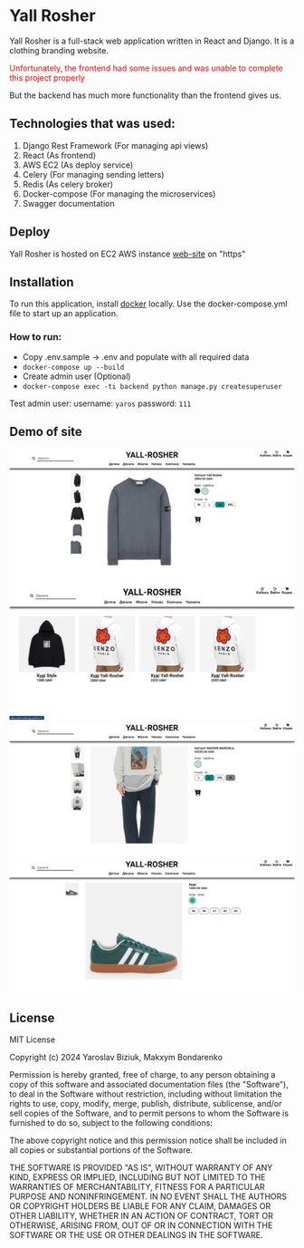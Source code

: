 # Yall Rosher

Yall Rosher is a full-stack web application written in React and Django. It is a clothing branding website.
<div style="color: red">Unfortunately, the frontend had some issues and was unable to complete this project properly</div>

But the backend has much more functionality than the frontend gives us.

## Technologies that was used:
1. Django Rest Framework (For managing api views)
2. React (As frontend)
3. AWS EC2 (As deploy service)
4. Celery (For managing sending letters)
5. Redis (As celery broker)
6. Docker-compose (For managing the microservices)
7. Swagger documentation

## Deploy

Yall Rosher is hosted on EC2 AWS instance  [web-site](https://yall-rosher.pp.ua/) on "https"

## Installation

To run this application, install [docker](https://www.docker.com/products/docker-desktop/) locally.
Use the docker-compose.yml file to start up an application.

### How to run:
- Copy .env.sample -> .env and populate with all required data
- `docker-compose up --build`
- Create admin user (Optional)
- `docker-compose exec -ti backend python manage.py createsuperuser`

Test admin user:
username: `yaros`
password: `111`

## Demo of site

![img.png](demo_of_site/img.png)
![img.png](demo_of_site/img1.png)
![img.png](demo_of_site/img2.png)
![img.png](demo_of_site/img3.png)

## License

MIT License

Copyright (c) 2024 Yaroslav Biziuk, Makxym Bondarenko

Permission is hereby granted, free of charge, to any person obtaining a copy
of this software and associated documentation files (the "Software"), to deal
in the Software without restriction, including without limitation the rights
to use, copy, modify, merge, publish, distribute, sublicense, and/or sell
copies of the Software, and to permit persons to whom the Software is
furnished to do so, subject to the following conditions:

The above copyright notice and this permission notice shall be included in all
copies or substantial portions of the Software.

THE SOFTWARE IS PROVIDED "AS IS", WITHOUT WARRANTY OF ANY KIND, EXPRESS OR
IMPLIED, INCLUDING BUT NOT LIMITED TO THE WARRANTIES OF MERCHANTABILITY,
FITNESS FOR A PARTICULAR PURPOSE AND NONINFRINGEMENT. IN NO EVENT SHALL THE
AUTHORS OR COPYRIGHT HOLDERS BE LIABLE FOR ANY CLAIM, DAMAGES OR OTHER
LIABILITY, WHETHER IN AN ACTION OF CONTRACT, TORT OR OTHERWISE, ARISING FROM,
OUT OF OR IN CONNECTION WITH THE SOFTWARE OR THE USE OR OTHER DEALINGS IN THE
SOFTWARE.
